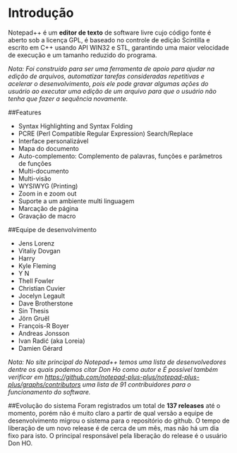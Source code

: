 Introdução
==========
Notepad++ é um **editor de texto** de software livre cujo código fonte é aberto sob a licença GPL, é baseado no controle de edição Scintilla e escrito em C++ usando API WIN32 e STL, garantindo uma maior velocidade de execução e um tamanho reduzido do programa.

*Nota: Foi construído para ser uma ferramenta de apoio para ajudar na edição de arquivos, automatizar tarefas consideradas repetitivas e acelerar o desenvolvimento, pois ele pode gravar algumas ações do usuário ao executar uma edição de um arquivo para que o usuário não tenha que fazer a sequência novamente.*

##Features
* Syntax Highlighting and Syntax Folding
* PCRE (Perl Compatible Regular Expression) Search/Replace
* Interface personalizável
* Mapa do documento
* Auto-complemento: Complemento de palavras, funções e  parâmetros de funções
* Multi-documento
* Multi-visão
* WYSIWYG (Printing)
* Zoom in e zoom out
* Suporte a um ambiente multi linguagem
* Marcação de página
* Gravação de macro

##Equipe de desenvolvimento
* Jens Lorenz
* Vitaliy Dovgan
* Harry
* Kyle Fleming
* Y N
* Thell Fowler
* Christian Cuvier
* Jocelyn Legault
* Dave Brotherstone
* Sin Thesis
* Jörn Gruël
* François-R Boyer
* Andreas Jonsson
* Ivan Radić (aka Loreia)
* Damien Gérard

*Nota: No site principal do Notepad++ temos uma lista de desenvolvedores dentre os quais podemos citar Don Ho como autor e
É possível também verificar em https://github.com/notepad-plus-plus/notepad-plus-plus/graphs/contributors uma lista de 91 contribuidores para o funcionamento do software.*

##Evolução do sistema 
Foram registrados um total de **137 releases** até o momento, porém não é muito claro a partir de qual versão a equipe de desenvolvimento migrou o sistema para o repositório do github. O tempo de liberação de um novo release é de cerca de um mês, mas não há um dia fixo para isto. O principal responsável pela liberação do release é o usuário Don HO.

